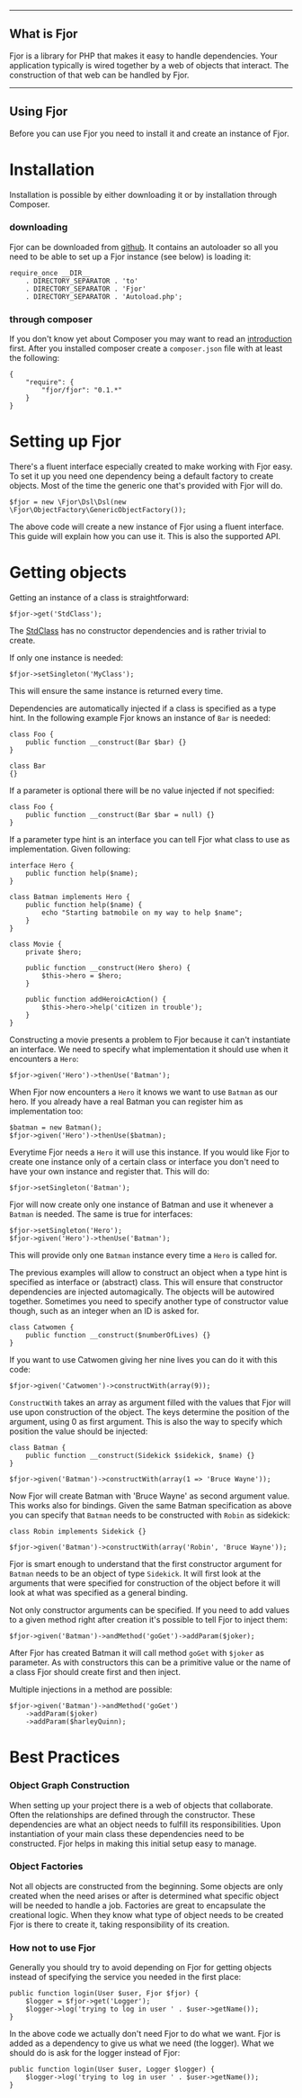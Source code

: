 ------------
What is Fjor
------------

Fjor is a library for PHP that makes it easy to handle dependencies. Your application
typically is wired together by a web of objects that interact. The construction of
that web can be handled by Fjor.

----------
Using Fjor
----------

Before you can use Fjor you need to install it and create an instance of Fjor.

Installation
============

Installation is possible by either downloading it or by installation through
Composer.

### downloading ###

Fjor can be downloaded from [github](https://github.com/koenhoeymans/Fjor/tags). It
contains an autoloader so all you need to be able to set up a Fjor instance (see below)
is loading it:

	require_once __DIR__
		. DIRECTORY_SEPARATOR . 'to'
		. DIRECTORY_SEPARATOR . 'Fjor'
		. DIRECTORY_SEPARATOR . 'Autoload.php';

### through composer ###

If you don't know yet about Composer you may want to read an
[introduction](http://getcomposer.org/doc/00-intro.md) first. After you installed
composer create a `composer.json` file with at least the following:

	{
		"require": {
			"fjor/fjor": "0.1.*"
		}
	}


Setting up Fjor
===============

There's a fluent interface especially created to make working with Fjor easy. To
set it up you need one dependency being a default factory to create objects. Most of the
time the generic one that's provided with Fjor will do.

	$fjor = new \Fjor\Dsl\Dsl(new \Fjor\ObjectFactory\GenericObjectFactory());

The above code will create a new instance of Fjor using a fluent interface. This
guide will explain how you can use it. This is also the supported API.

Getting objects
===============

Getting an instance of a class is straightforward:

	$fjor->get('StdClass');

The [StdClass](http://php.net/manual/en/reserved.classes.php) has no constructor
dependencies and is rather trivial to create.

If only one instance is needed:

	$fjor->setSingleton('MyClass');

This will ensure the same instance is returned every time.

Dependencies are automatically injected if a class is specified as a type hint. In the
following example Fjor knows an instance of `Bar` is needed:

	class Foo {
		public function __construct(Bar $bar) {}
	}

	class Bar
	{}

If a parameter is optional there will be no value injected if not specified:

	class Foo {
		public function __construct(Bar $bar = null) {}
	}

If a parameter type hint is an interface you can tell Fjor what class to use as
implementation. Given following:

	interface Hero {
		public function help($name);
	}

	class Batman implements Hero {
		public function help($name) {
			echo "Starting batmobile on my way to help $name"; 
		}
	}

	class Movie {
		private $hero;

		public function __construct(Hero $hero) {
			$this->hero = $hero;
		}

		public function addHeroicAction() {
			$this->hero->help('citizen in trouble');
		}
	}

Constructing a movie presents a problem to Fjor because it can't instantiate an
interface. We need to specify what implementation it should use when it encounters
a `Hero`:

	$fjor->given('Hero')->thenUse('Batman');

When Fjor now encounters a `Hero` it knows we want to use `Batman` as our hero. If
you already have a real Batman you can register him as implementation too:

	$batman = new Batman();
	$fjor->given('Hero')->thenUse($batman);

Everytime Fjor needs a `Hero` it will use this instance. If you would like Fjor to
create one instance only of a certain class or interface you don't need to have
your own instance and register that. This will do:

	$fjor->setSingleton('Batman');

Fjor will now create only one instance of Batman and use it whenever a `Batman` is
needed. The same is true for interfaces:

	$fjor->setSingleton('Hero');
	$fjor->given('Hero')->thenUse('Batman');

This will provide only one `Batman` instance every time a `Hero` is called for.

The previous examples will allow to construct an object when a type hint is specified
as interface or (abstract) class. This will ensure that constructor dependencies are
injected automagically. The objects will be autowired together. Sometimes you need to
specify another type of constructor value though, such as an integer when an ID is
asked for.

	class Catwomen {
		public function __construct($numberOfLives) {}
	}

If you want to use Catwomen giving her nine lives you can do it with this code:

	$fjor->given('Catwomen')->constructWith(array(9));

`ConstructWith` takes an array as argument filled with the values that Fjor will
use upon construction of the object. The keys determine the position of the argument,
using 0 as first argument. This is also the way to specify which position the value
should be injected:

	class Batman {
		public function __construct(Sidekick $sidekick, $name) {}
	}

	$fjor->given('Batman')->constructWith(array(1 => 'Bruce Wayne'));

Now Fjor will create Batman with 'Bruce Wayne' as second argument value. This works
also for bindings. Given the same Batman specification as above you can specify that
`Batman` needs to be constructed with `Robin` as sidekick:

	class Robin implements Sidekick {}

	$fjor->given('Batman')->constructWith(array('Robin', 'Bruce Wayne'));

Fjor is smart enough to understand that the first constructor argument for `Batman`
needs to be an object of type `Sidekick`. It will first look at the arguments that
were specified for construction of the object before it will look at what was specified
as a general binding.

Not only constructor arguments can be specified. If you need to add values to a given
method right after creation it's possible to tell Fjor to inject them:

	$fjor->given('Batman')->andMethod('goGet')->addParam($joker);

After Fjor has created Batman it will call method `goGet` with `$joker` as parameter. As
with constructors this can be a primitive value or the name of a class Fjor should create
first and then inject.

Multiple injections in a method are possible:

	$fjor->given('Batman')->andMethod('goGet')
		->addParam($joker)
		->addParam($harleyQuinn);

Best Practices
==============

### Object Graph Construction ###

When setting up your project there is a web of objects that collaborate. Often
the relationships are defined through the constructor. These dependencies are
what an object needs to fulfill its responsibilities. Upon instantiation of your
main class these dependencies need to be constructed. Fjor helps in making this
initial setup easy to manage.

### Object Factories ###

Not all objects are constructed from the beginning. Some objects are only created
when the need arises or after is determined what specific object will be needed
to handle a job. Factories are great to encapsulate the creational logic. When
they know what type of object needs to be created Fjor is there to create it,
taking responsibility of its creation.

### How not to use Fjor ###

Generally you should try to avoid depending on Fjor for getting objects instead
of specifying the service you needed in the first place:

	public function login(User $user, Fjor $fjor) {
		$logger = $fjor->get('Logger');
		$logger->log('trying to log in user ' . $user->getName());
	}

In the above code we actually don't need Fjor to do what we want. Fjor is added
as a dependency to give us what we need (the logger). What we should do is
ask for the logger instead of Fjor:

	public function login(User $user, Logger $logger) {
		$logger->log('trying to log in user ' . $user->getName());
	}
